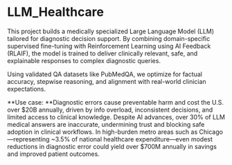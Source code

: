 # LLM_Healthcare
This project builds a medically specialized Large Language Model (LLM) tailored for diagnostic decision support. By combining domain-specific supervised fine-tuning with Reinforcement Learning using AI Feedback (RLAIF), the model is trained to deliver clinically relevant, safe, and explainable responses to complex diagnostic queries.

Using validated QA datasets like PubMedQA, we optimize for factual accuracy, stepwise reasoning, and alignment with real-world clinician expectations.

**Use case: **Diagnostic errors cause preventable harm and cost the U.S. over $20B annually, driven by info overload, inconsistent decisions, and limited access to clinical knowledge. Despite AI advances, over 30% of LLM medical answers are inaccurate, undermining trust and blocking safe adoption in clinical workflows. In high-burden metro areas such as Chicago—representing ~3.5% of national healthcare expenditure—even modest reductions in diagnostic error could yield over $700M annually in savings and improved patient outcomes.

